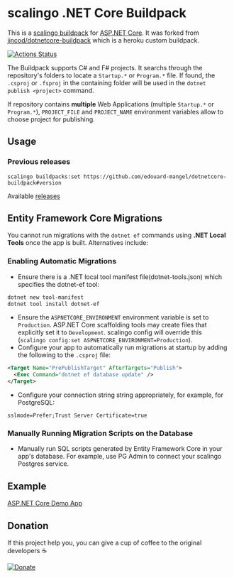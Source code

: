 # scalingo .NET Core Buildpack


This is a [scalingo buildpack](https://doc.scalingo.com/platform/deployment/buildpacks/custom) for [ASP.NET Core](https://docs.microsoft.com/en-us/aspnet/core/). It was forked from [jincod/dotnetcore-buildpack](https://github.com/jincod/dotnetcore-buildpack) which is a heroku custom buildpack. 

[![Actions Status](https://github.com/edouard-mangel/dotnetcore-buildpack/workflows/main/badge.svg)](https://github.com/edouard-mangel/dotnetcore-buildpack/actions)

The Buildpack supports C# and F# projects. It searchs through the repository's folders to locate a `Startup.*` or `Program.*` file. If found, the `.csproj` or `.fsproj` in the containing folder will be used in the `dotnet publish <project>` command.

If repository contains **multiple** Web Applications (multiple `Startup.*` or `Program.*`), `PROJECT_FILE` and `PROJECT_NAME` environment variables allow to choose project for publishing.

## Usage


### Previous releases

```
scalingo buildpacks:set https://github.com/edouard-mangel/dotnetcore-buildpack#version
```

Available [releases](https://github.com/edouard-mangel/dotnetcore-buildpack/releases)

## Entity Framework Core Migrations

You cannot run migrations with the `dotnet ef` commands using **.NET Local Tools** once the app is built. Alternatives include:

### Enabling Automatic Migrations

- Ensure there is a .NET local tool manifest file(dotnet-tools.json) which specifies the dotnet-ef tool:

```bash
dotnet new tool-manifest
dotnet tool install dotnet-ef
```

- Ensure the `ASPNETCORE_ENVIRONMENT` environment variable is set to `Production`. ASP.NET Core scaffolding tools may create files that explicitly set it to `Development`. scalingo config will override this (`scalingo config:set ASPNETCORE_ENVIRONMENT=Production`).
- Configure your app to automatically run migrations at startup by adding the following to the `.csproj` file:

```xml
<Target Name="PrePublishTarget" AfterTargets="Publish">
  <Exec Command="dotnet ef database update" />
</Target>
```

- Configure your connection string string appropriately, for example, for PostgreSQL:

`sslmode=Prefer;Trust Server Certificate=true`

### Manually Running Migration Scripts on the Database

- Manually run SQL scripts generated by Entity Framework Core in your app's database. For example, use PG Admin to connect your scalingo Postgres service.

## Example

[ASP.NET Core Demo App](https://github.com/jincod/AspNet5DemoApp)

## Donation

If this project help you, you can give a cup of coffee to the original developers ☕

[![Donate](https://img.shields.io/badge/Donate-PayPal-green.svg)](https://www.paypal.me/jincod/5)
